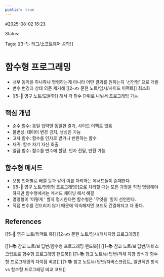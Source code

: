 ```yaml
---
publish: true
---
```

#2025-08-02 16:23

Status: 

Tags: [[3-🏷️ 태그/소프트웨어 공학]]

# 함수형 프로그래밍
- 내부 동작을 하나하나 명령하는게 아니라 어떤 결과를 원하는지 '선언형' 으로 개발
- 변수 변경과 상태 의존 제거해 [[2-✍️ 문헌 노트/임시/사이드 이펙트]] 최소화
- [[5-💎 영구 노트/모듈화]] 해서 각 함수 단위로 나눠서 프로그래밍 가능

## 핵심 개념
- 순수 함수: 동일 입력엔 동일한 결과, 사이드 이펙트 없음
- 불변성: 데이터 변경 금지, 생성은 가능
- 고차 함수: 함수를 인자로 받거나 반환하는 함수
- 재귀: 함수 자기 자신 호출
- 일급 함수: 함수를 변수에 할당, 인자 전달, 반환 가능

## 함수형 메서드
- 보통 언어별로 배열 등과 같이 이를 처리하는 메서드들이 존재한다.
- [[5-💎 영구 노트/명령형 프로그래밍]]으로 처리할 때는 모든 과정을 직접 명령해야 하지만 함수형에서는 메서드 체이닝 해서 해결
- 명령형이 '어떻게 ' 할지 명시한다면 함수형은 '무엇을' 할지 선언한다.
- 직접 변수를 건드리지 않기 때문에 익숙해지면 코드도 간결해지고 더 좋다.


## References
 [[5-💎 영구 노트/리액트 훅]]
 [[2-✍️ 문헌 노트/임시/객체지향 프로그래밍]]

 [[1-📚 참고 노트/ai 답변/함수형 프로그래밍 핸드북]]
 [[1-📚 참고 노트/ai 답변/자바스크립트로 함수형 프로그래밍 핸드북]]
 [[1-📚 참고 노트/ai 답변/객체 지향 방식과 함수형 프로그래밍의 차이점 비교]]
 [[1-📚 참고 노트/ai 답변/자바스크립트_ 일반적인 방식 vs 함수형 프로그래밍 비교 코드]]